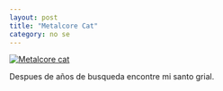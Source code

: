 ```yaml
---
layout: post
title: "Metalcore Cat"
category: no se
---
```

[![Metalcore cat](http://jacordoba.com/images/up/metalcorecat.jpeg)](https://youtu.be/Grsg4yMlemo)

Despues de años de busqueda encontre mi santo grial. 